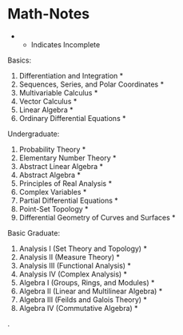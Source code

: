 # Math-Notes

* - Indicates Incomplete


Basics:
1. Differentiation and Integration *
2. Sequences, Series, and Polar Coordinates *
3. Multivariable Calculus *
4. Vector Calculus *
5. Linear Algebra *
6. Ordinary Differential Equations *

Undergraduate:
1. Probability Theory *
1. Elementary Number Theory *
2. Abstract Linear Algebra *
3. Abstract Algebra *
3. Principles of Real Analysis *
4. Complex Variables *
5. Partial Differential Equations *
1. Point-Set Topology *
2. Differential Geometry of Curves and Surfaces *

Basic Graduate:
1. Analysis I (Set Theory and Topology) *
2. Analysis II (Measure Theory) *
3. Analysis III (Functional Analysis) *
4. Analysis IV (Complex Analysis) *
5. Algebra I (Groups, Rings, and Modules) *
6. Algebra II (Linear and Multilinear Algebra) *
7. Algebra III (Feilds and Galois Theory) *
8. Algebra IV (Commutative Algebra) *
   



   











       

    
  .   













